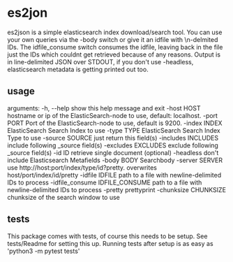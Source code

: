 # es2jon

es2json is a simple elasticsearch index download/search tool. You can use your own queries via the -body switch or give it an idfile with \n-delmited IDs. The idfile_consume switch consumes the idfile, leaving back in the file just the IDs which couldnt get retrieved because of any reasons. Output is in line-delimited JSON over STDOUT, if you don't use -headless, elasticsearch metadata is getting printed out too.

## usage
arguments:
  -h, --help            show this help message and exit
  -host HOST            hostname or ip of the ElasticSearch-node to use, default: localhost.
  -port PORT            Port of the ElasticSearch-node to use, default is 9200.
  -index INDEX          ElasticSearch Search Index to use
  -type TYPE            ElasticSearch Search Index Type to use
  -source SOURCE        just return this field(s)
  -includes INCLUDES    include following _source field(s)
  -excludes EXCLUDES    exclude following _source field(s)
  -id ID                retrieve single document (optional)
  -headless             don't include Elasticsearch Metafields
  -body BODY            Searchbody
  -server SERVER        use http://host:port/index/type/id?pretty. overwrites host/port/index/id/pretty
  -idfile IDFILE        path to a file with newline-delimited IDs to process
  -idfile_consume IDFILE_CONSUME
                        path to a file with newline-delimited IDs to process
  -pretty               prettyprint
  -chunksize CHUNKSIZE  chunksize of the search window to use

## tests
This package comes with tests, of course this needs to be setup. See tests/Readme for setting this up.
Running tests after setup is as easy as 'python3 -m pytest tests'
